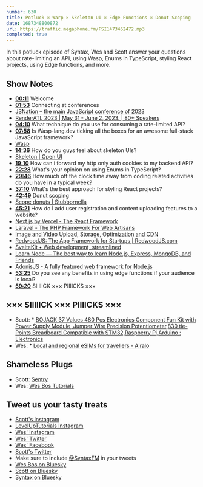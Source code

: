 ```yaml
---
number: 630
title: Potluck × Warp × Skeleton UI × Edge Functions × Donut Scoping
date: 1687348800872
url: https://traffic.megaphone.fm/FSI1473462472.mp3
completed: true
---
```


In this potluck episode of Syntax, Wes and Scott answer your questions about rate-limiting an API, using Wasp, Enums in TypeScript, styling React projects, using Edge functions, and more.

## Show Notes

* **[00:11](#t=00:11)** Welcome
* **[01:53](#t=01:53)** Connecting at conferences
* [JSNation – the main JavaScript conference of 2023](https://jsnation.com/)
* [RenderATL 2023 | May 31 - June 2, 2023. | 80+ Speakers](https://www.renderatl.com/)
* **[04:10](#t=04:10)** What technique do you use for consuming a rate-limited API?
* **[07:58](#t=07:58)** Is Wasp-lang.dev ticking all the boxes for an awesome full-stack JavaScript framework?
* [Wasp](https://wasp-lang.dev/)
* **[14:36](#t=14:36)** How do you guys feel about skeleton UIs?
* [Skeleton | Open UI](https://open-ui.org/components/skeleton.research/)
* **[19:10](#t=19:10)** How can i forward my http only auth cookies to my backend API?
* **[22:28](#t=22:28)** What's your opinion on using Enums in TypeScript?
* **[29:46](#t=29:46)** How much off the clock time away from coding related activities do you have in a typical week?
* **[37:10](#t=37:10)** What's the best approach for styling React projects?
* **[42:49](#t=42:49)** Donut scoping
* [Scope donuts | Stubbornella](http://www.stubbornella.org/content/2011/10/08/scope-donuts/)
* **[45:21](#t=45:21)** How do I add user registration and content uploading features to a website?
* [Next.js by Vercel - The React Framework](https://nextjs.org/)
* [Laravel - The PHP Framework For Web Artisans](https://laravel.com/)
* [Image and Video Upload, Storage, Optimization and CDN](https://cloudinary.com/)
* [RedwoodJS: The App Framework for Startups | RedwoodJS.com](https://redwoodjs.com/)
* [SvelteKit • Web development, streamlined](https://kit.svelte.dev/)
* [Learn Node — The best way to learn Node.js, Express, MongoDB, and Friends](https://learnnode.com/)
* [AdonisJS - A fully featured web framework for Node.js](https://adonisjs.com/)
* **[53:25](#t=53:25)** Do you see any benefits in using edge functions if your audience is local?
* **[59:20](#t=59:20)** SIIIIICK ××× PIIIICKS ×××

## ××× SIIIIICK ××× PIIIICKS ×××

* Scott: * [BOJACK 37 Values 480 Pcs Electronics Component Fun Kit with Power Supply Module, Jumper Wire,Precision Potentiometer,830 tie-Points Breadboard Compatible with STM32,Raspberry Pi,Arduino : Electronics](https://www.amazon.com/dp/B099MQV8ZW?linkCode=sl1&linkId=2e8b74b5184d18661a0bccb5a4f6713a&language=en_US)
* Wes: * [Local and regional eSIMs for travellers - Airalo](https://www.airalo.com/)

## Shameless Plugs

* Scott: [Sentry](https://sentry.io)
* Wes: [Wes Bos Tutorials](https://wesbos.com/courses)

## Tweet us your tasty treats

* [Scott's Instagram](https://www.instagram.com/stolinski/)
* [LevelUpTutorials Instagram](https://www.instagram.com/LevelUpTutorials/)
* [Wes' Instagram](https://www.instagram.com/wesbos/)
* [Wes' Twitter](https://twitter.com/wesbos)
* [Wes' Facebook](https://www.facebook.com/wesbos.developer)
* [Scott's Twitter](https://twitter.com/stolinski)
* Make sure to include [@SyntaxFM](https://twitter.com/SyntaxFM) in your tweets
* [Wes Bos on Bluesky](https://bsky.app/profile/wesbos.com)
* [Scott on Bluesky](https://bsky.app/profile/tolin.ski)
* [Syntax on Bluesky](https://bsky.app/profile/syntax.fm)
